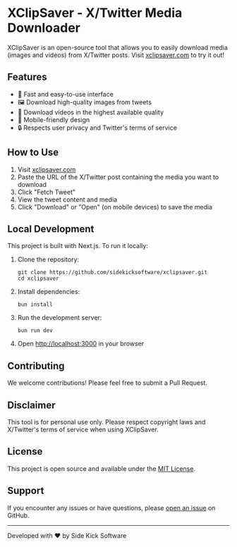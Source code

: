 # XClipSaver - X/Twitter Media Downloader

XClipSaver is an open-source tool that allows you to easily download media (images and videos) from X/Twitter posts. Visit [xclipsaver.com](https://xclipsaver.com) to try it out!

## Features

- 🚀 Fast and easy-to-use interface
- 🖼️ Download high-quality images from tweets
- 🎥 Download videos in the highest available quality
- 📱 Mobile-friendly design
- 🔒 Respects user privacy and Twitter's terms of service

## How to Use

1. Visit [xclipsaver.com](https://xclipsaver.com)
2. Paste the URL of the X/Twitter post containing the media you want to download
3. Click "Fetch Tweet"
4. View the tweet content and media
5. Click "Download" or "Open" (on mobile devices) to save the media

## Local Development

This project is built with Next.js. To run it locally:

1. Clone the repository:

   ```
   git clone https://github.com/sidekicksoftware/xclipsaver.git
   cd xclipsaver
   ```

2. Install dependencies:

   ```
   bun install
   ```

3. Run the development server:

   ```
   bun run dev
   ```

4. Open [http://localhost:3000](http://localhost:3000) in your browser

## Contributing

We welcome contributions! Please feel free to submit a Pull Request.

## Disclaimer

This tool is for personal use only. Please respect copyright laws and X/Twitter's terms of service when using XClipSaver.

## License

This project is open source and available under the [MIT License](LICENSE).

## Support

If you encounter any issues or have questions, please [open an issue](https://github.com/sidekicksoftware/xclipsaver/issues) on GitHub.

---

Developed with ❤️ by Side Kick Software

